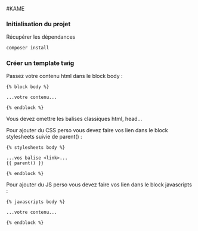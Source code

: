 #KAME

### Initialisation du projet

Récupérer les dépendances
```bash
composer install
```

### Créer un template twig

Passez votre contenu html dans le block body :
```
{% block body %}

...votre contenu...

{% endblock %}
```

Vous devez omettre les balises classiques html, head...

Pour ajouter du CSS perso vous devez faire vos lien dans le block stylesheets suivie de parent() :
```
{% stylesheets body %}
 
...vos balise <link>...
{{ parent() }}

{% endblock %}
```

Pour ajouter du JS perso vous devez faire vos lien dans le block javascripts :
```
{% javascripts body %}
 
...votre contenu...

{% endblock %}
```
